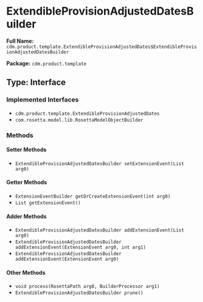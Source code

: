 # ExtendibleProvisionAdjustedDatesBuilder

**Full Name:** `cdm.product.template.ExtendibleProvisionAdjustedDates$ExtendibleProvisionAdjustedDatesBuilder`

**Package:** `cdm.product.template`

## Type: Interface

### Implemented Interfaces

- `cdm.product.template.ExtendibleProvisionAdjustedDates`
- `com.rosetta.model.lib.RosettaModelObjectBuilder`

### Methods

#### Setter Methods

- `ExtendibleProvisionAdjustedDatesBuilder setExtensionEvent(List arg0)`

#### Getter Methods

- `ExtensionEventBuilder getOrCreateExtensionEvent(int arg0)`
- `List getExtensionEvent()`

#### Adder Methods

- `ExtendibleProvisionAdjustedDatesBuilder addExtensionEvent(List arg0)`
- `ExtendibleProvisionAdjustedDatesBuilder addExtensionEvent(ExtensionEvent arg0, int arg1)`
- `ExtendibleProvisionAdjustedDatesBuilder addExtensionEvent(ExtensionEvent arg0)`

#### Other Methods

- `void process(RosettaPath arg0, BuilderProcessor arg1)`
- `ExtendibleProvisionAdjustedDatesBuilder prune()`

